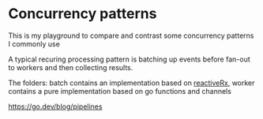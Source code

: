 # Concurrency patterns

This is my playground to compare and contrast some concurrency patterns I commonly use 

A typical recuring processing pattern is batching up events before fan-out to workers and then collecting results.

The folders: 
batch contains an implementation based on [reactiveRx](github.com/reactivex/rxgo/v2), worker contains a pure implementation based on go functions and channels

https://go.dev/blog/pipelines

